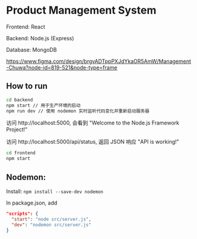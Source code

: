 # Product Management System

Frontend: React

Backend: Node.js (Express)

Database: MongoDB

https://www.figma.com/design/brgvADTppPXJdYkaOR5AmW/Management-Chuwa?node-id=819-521&node-type=frame

## How to run

```bash
cd backend
npm start // 用于生产环境的启动
npm run dev // 使用 nodemon 实时监听代码变化并重新启动服务器
```

访问 http://localhost:5000, 会看到 "Welcome to the Node.js Framework Project!"

访问 http://localhost:5000/api/status, 返回 JSON 响应
"API is working!"

```bash
cd frontend
npm start
```

## Nodemon:

Install: `npm install --save-dev nodemon`

In package.json, add

```json
"scripts": {
  "start": "node src/server.js",
  "dev": "nodemon src/server.js"
}
```
